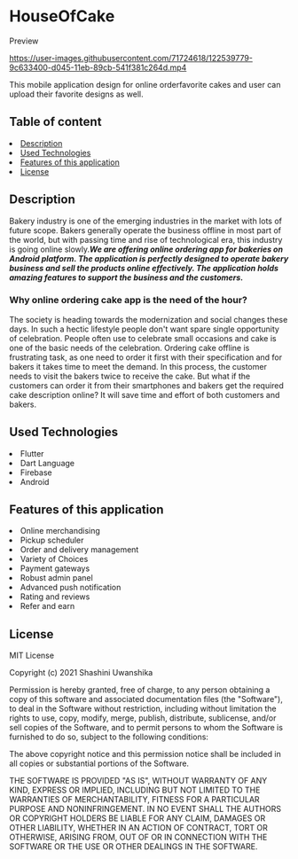 # HouseOfCake




Preview


https://user-images.githubusercontent.com/71724618/122539779-9c633400-d045-11eb-89cb-541f381c264d.mp4

This mobile application design for online orderfavorite cakes and user can upload their favorite designs as well.

## Table of content

<li><a class="nav-link" href="Description">Description</a>
<li><a class="nav-link" href="Technologies">Used Technologies</a>
<li><a class="nav-link" href="Features">Features of this application</a>
<li><a class="nav-link" href="License">License</a>

<section id="Description">
  
## Description
Bakery industry is one of the emerging industries in the market with lots of future scope. Bakers generally operate the business offline in most part of the world, but with passing time and rise of technological era, this industry is going online slowly.<b><i>We are offering online ordering app for bakeries on Android platform. The application is perfectly designed to operate bakery business and sell the products online effectively. The application holds amazing features to support the business and the customers. </b></i>

### Why online ordering cake app is the need of the hour?

The society is heading towards the modernization and social changes these days. In such a hectic lifestyle people don't want spare single opportunity of celebration. People often use to celebrate small occasions and cake is one of the basic needs of the celebration. Ordering cake offline is frustrating task, as one need to order it first with their specification and for bakers it takes time to meet the demand. In this process, the customer needs to visit the bakers twice to receive the cake. But what if the customers can order it from their smartphones and bakers get the required cake description online? It will save time and effort of both customers and bakers.

</section>


<section id="Technologies">
  
  
## Used Technologies

<li>Flutter</li>
<li>Dart Language</li>
<li>Firebase</li>
<li>Android</li>
  </section>
  
  
  <section id="Features">

## Features of this application

<li>Online merchandising</li>
<li>Pickup scheduler</li>
<li>Order and delivery management</li>
<li>Variety of Choices</li>
<li>Payment gateways</li>
<li>Robust admin panel</li>
<li>Advanced push notification</li>
<li>Rating and reviews</li>
<li>Refer and earn</li>
  </section>
  
  
<section id="License">
  
  
## License

MIT License

Copyright (c) 2021 Shashini Uwanshika

Permission is hereby granted, free of charge, to any person obtaining a copy of this software and associated documentation files (the "Software"), to deal in the Software without restriction, including without limitation the rights to use, copy, modify, merge, publish, distribute, sublicense, and/or sell copies of the Software, and to permit persons to whom the Software is furnished to do so, subject to the following conditions:

The above copyright notice and this permission notice shall be included in all copies or substantial portions of the Software.

THE SOFTWARE IS PROVIDED "AS IS", WITHOUT WARRANTY OF ANY KIND, EXPRESS OR IMPLIED, INCLUDING BUT NOT LIMITED TO THE WARRANTIES OF MERCHANTABILITY, FITNESS FOR A PARTICULAR PURPOSE AND NONINFRINGEMENT. IN NO EVENT SHALL THE AUTHORS OR COPYRIGHT HOLDERS BE LIABLE FOR ANY CLAIM, DAMAGES OR OTHER LIABILITY, WHETHER IN AN ACTION OF CONTRACT, TORT OR OTHERWISE, ARISING FROM, OUT OF OR IN CONNECTION WITH THE SOFTWARE OR THE USE OR OTHER DEALINGS IN THE SOFTWARE.


  </section>

